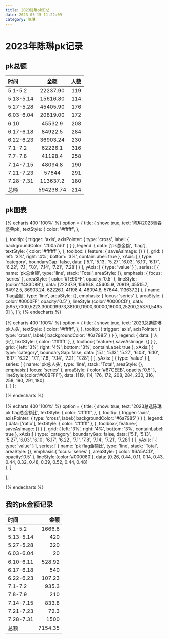 ```yaml
---
title: 2023陈琳pk汇总
date: 2023-05-15 11:22:09
category: 陈琳
---
```

# 2023年陈琳pk记录



## pk总额
| 时间 | 金额 | 人数 |
| :-------| :------: | --: |
| 5.1-5.2 | 22237.90 | 119 |
| 5.13-5.14 | 15616.80 | 114 |
| 5.27-5.28 | 45405.90 | 176 |
| 6.03-6.04 | 20819.00 | 172 | 
| 6.10 | 45532.9 | 208 |
| 6.17-6.18 | 84922.5 | 284 |
| 6.22-6.23 | 36903.24 | 230 |
| 7.1-7.2 | 62226.1 | 316 |
| 7.7-7.8 | 41198.4 | 258 |
| 7.14-7.15 | 48094.8 | 190 |
| 7.21-7.23 | 57644 | 291 |
| 7.28-7.31 | 113637.2 | 180 |
| 总额 | 594238.74 | 214 |



## pk图表
<script src="https://cdn.jsdelivr.net/npm/echarts@4.8.0/dist/echarts.min.js"></script>
<script src="https://cdn.jsdelivr.net/npm/echarts-gl@1.1.1/dist/echarts-gl.min.js"></script>


{% echarts 400 '100%' %}
    option = {
  title: {
    show: true,
    text: '陈琳2023青春盛典pk',
    textStyle: {
        color: '#ffffff',
    },
    
  },
  tooltip: {
    trigger: 'axis',
    axisPointer: {
      type: 'cross',
      label: {
        backgroundColor: '#00a7d0'
      }
    }
  },
  legend: {
    data: ['pk总金额', 'flag'],
    textStyle: {
        color: '#ffffff'
    },
  },
  toolbox: {
    feature: {
      saveAsImage: {}
    }
  },
  grid: {
    left: '3%',
    right: '4%',
    bottom: '3%',
    containLabel: true
  },
  xAxis: [
    {
      type: 'category',
      boundaryGap: false,
      data: ['5.1', '5.13', '5.27', '6.03', '6.10', '6.17', '6.22', '7.1', '7.8', '7.14', '7.21', '7.28']
    }
  ],
  yAxis: [
    {
      type: 'value'
    }
  ],
  series: [
    {
      name: 'pk总金额',
      type: 'line',
      stack: 'Total',
      areaStyle: {},
      emphasis: {
        focus: 'series'
      },
      areaStyle: {
                     color:'#1E90FF',
                     opacity:'0.5'
                 },
      lineStyle:{color:'#483D8B'},
      data: [22237.9, 15616.8, 45405.9, 20819, 45515.7, 84912.5, 36903.24, 62226.1, 41198.4, 48094.8, 57644, 113637.2]
    },
    {
      name: 'flag金额',
      type: 'line',
      areaStyle: {},
      emphasis: {
        focus: 'series'
      },
      areaStyle: {
                     color:'#0000FF',
                     opacity:'0.5'
                 },
      lineStyle:{color:'#0000CD'},
      data: [5957,7000,5223,3000,19973,38100,11900,30000,16000,25200,25370,54950]
    },
  ]
};
{% endecharts %}




{% echarts 400 '100%' %}
  option = {
    title: {
      show: true,
      text: '2023总选陈琳pk人头',
      textStyle: {
        color: '#ffffff',
      },
    },
    tooltip: {
      trigger: 'axis',
      axisPointer: {
        type: 'cross',
        label:{
          backgroundColor: '#6a7985'
        }
      }
    },
    legend: {
      data: ['人头'],
      textStyle: {
        color: '#ffffff'
    },
    },
    toolbox:{
      feature:{
        saveAsImage: {}
      }
    },
    grid: {
      left: '3%',
      right: '4%',
      bottom: '3%',
      containLabel: true
  },
  xAxis:[
    {
      type: 'category',
      boundaryGap: false,
      data: ['5.1', '5.13', '5.27', '6.03', '6.10', '6.17', '6.22', '7.1', '7.8', '7.14', '7.21', '7.28']
    }
  ],
  yAxis: [
    {
      type: 'value'
    }
  ],
  series: [
    {
      name: 'pk总人头',
      type: 'line',
      stack: 'Total',
      areaStyle: {},
      emphasis:{
        focus: 'series'
      },
      areaStyle: {
                     color:'#87CEEB',
                     opacity:'0.5'
                 },
      lineStyle:{color:'#00BFFF'},
      data: [119, 114, 176, 172, 208, 284, 230, 316, 258, 190, 291, 180]     
    },
  ]
};

{% endecharts %}

{% echarts 400 '100%' %}
option = {
  title: {
      show: true,
      text: '2023总选陈琳pk flag总金额比',
      textStyle: {
        color: '#ffffff',
      },
    },
    tooltip: {
      trigger: 'axis',
      axisPointer: {
        type: 'cross',
        label:{
          backgroundColor: '#6a7985'
        }
      }
    },
    legend: {
      data: ['ratio'],
      textStyle: {
        color: '#ffffff'
    },
    },
    toolbox:{
      feature:{
        saveAsImage: {}
      }
    },
    grid: {
      left: '3%',
      right: '4%',
      bottom: '3%',
      containLabel: true
  },
  xAxis:[
    {
      type: 'category',
      boundaryGap: false,
      data: ['5.1', '5.13', '5.27', '6.03', '6.10', '6.17', '6.22', '7.1', '7.8', '7.14', '7.21', '7.28']
    }
  ],
  yAxis: [
    {
      type: 'value'
    }
  ],
  series: [
    {
      name: 'pk flag金额比',
      type: 'line',
      stack: 'Total',
      areaStyle: {},
      emphasis:{
        focus: 'series'
      },
      areaStyle: {
                     color:'#6A5ACD',
                     opacity:'0.5'
                 },
      lineStyle:{color:'#000080'},
      data: [0.26, 0.44, 0.11, 0.14, 0.43, 0.44, 0.32, 0.48, 0.39, 0.52, 0.44, 0.48]    
    },
  ]


}; 

{% endecharts %}
## 我的pk金额记录
| 时间 | 金额 |
| :------ | -----:|
| 5.1-5.2 | 1666.8 |
| 5.13-5.14 | 420 | 
| 5.27-5.28 | 320 |
| 6.03-6.04 | 20 |
| 6.10-6.11 | 528.92 |
| 6.17-6.18 | 540 |
| 6.22-6.23 | 107.23 |
| 7.1-7.2 | 935.3 |
| 7.8-7.9 | 210 |
| 7.14-7.15 | 833.8 |
| 7.21-7.23 | 72.3 |
| 7.28-7.31 | 1500 |
| 总额 | 7154.35 |